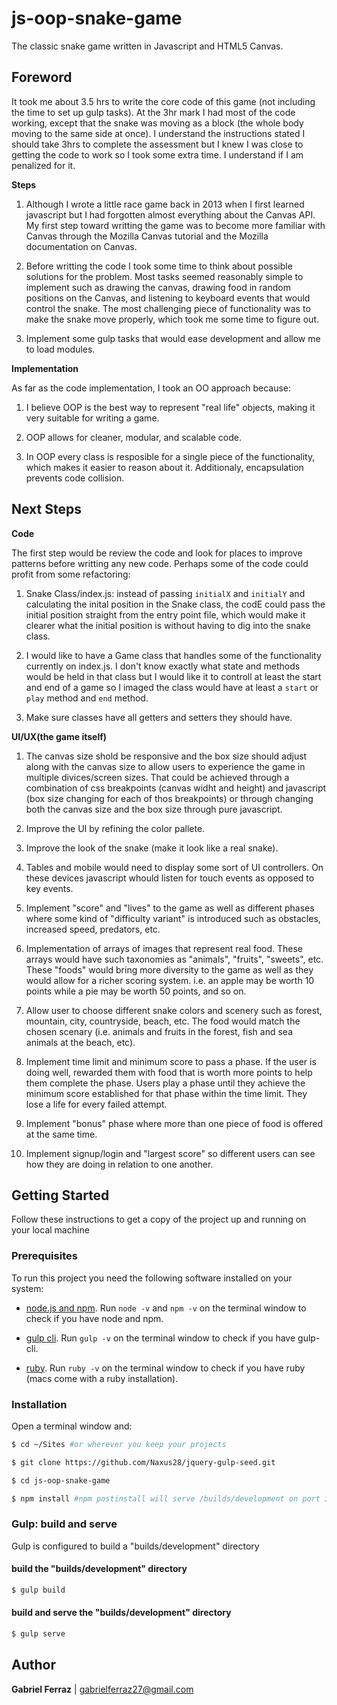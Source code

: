 
# js-oop-snake-game

The classic snake game written in Javascript and HTML5 Canvas. 


## Foreword

It took me about 3.5 hrs to write the core code of this game (not including the time to set up gulp tasks). At the 3hr mark I had most of the code working, except that the snake was moving as a block (the whole body moving to the same side at once). I understand the instructions stated I should take 3hrs to complete the assessment but I knew I was close to getting the code to work so I took some extra time. I understand if I am penalized for it.

**Steps**

1. Although I wrote a little race game back in 2013 when I first learned javascript but I had forgotten almost everything about the Canvas API. My first step toward writting the game was to become more familiar with Canvas through the Mozilla Canvas tutorial and the Mozilla documentation on Canvas. 

2. Before writting the code I took some time to think about possible solutions for the problem. Most tasks seemed reasonably simple to implement such as drawing the canvas, drawing food in random positions on the Canvas, and listening to keyboard events that would control the snake. The most challenging piece of functionality was to make the snake move properly, which took me some time to figure out.

3. Implement some gulp tasks that would ease development and allow me to load modules.




**Implementation**


As far as the code implementation, I took an OO approach because: 

1. I believe OOP is the best way to represent "real life" objects, making it very suitable for writing a game.

2. OOP allows for cleaner, modular, and scalable code.

3. In OOP every class is resposible for a single piece of the functionality, which makes it easier to reason about it. Additionaly, encapsulation prevents code collision.


## Next Steps

**Code**

The first step would be review the code and look for places to improve patterns before writting any new code. Perhaps some of the code could profit from some refactoring:  

1. Snake Class/index.js: instead of passing `initialX` and `initialY` and calculating the inital position in the Snake class, the codE could pass the initial position straight from the entry point file, which would make it clearer what the initial position is without having to dig into the snake class. 

2. I would like to have a Game class that handles some of the functionality currently on index.js. I don't know exactly what state and methods would be held in that class but I would like it to controll at least the start and end of a game so I imaged the class would have at least a `start` or `play` method and `end` method. 

3. Make sure classes have all getters and setters they should have.


**UI/UX(the game itself)**

1. The canvas size shold be responsive and the box size should adjust along with the canvas size to allow users to experience the game in multiple divices/screen sizes. That could be achieved through a combination of css breakpoints (canvas widht and height) and javascript (box size changing for each of thos breakpoints) or through changing both the canvas size and the box size through pure javascript.

2. Improve the UI by refining the color pallete. 

3. Improve the look of the snake (make it look like a real snake).

4. Tables and mobile would need to display some sort of UI controllers. On these devices javascript whould listen for touch events as opposed to key events.  

5. Implement "score" and "lives" to the game as well as different phases where some kind of "difficulty variant" is introduced such as obstacles, increased speed, predators, etc.

6. Implementation of arrays of images that represent real food. These arrays would have such taxonomies as "animals", "fruits", "sweets", etc. These "foods" would bring more diversity to the game as well as they would allow for a richer scoring system. i.e. an apple may be worth 10 points while a pie may be worth 50 points, and so on. 

7. Allow user to choose different snake colors and scenery such as forest, mountain, city, countryside, beach, etc. The food would match the chosen scenary (i.e. animals and fruits in the forest, fish and sea animals at the beach, etc).

8. Implement time limit and minimum score to pass a phase. If the user is doing well, rewarded them with food that is worth more points to help them complete the phase. Users play a phase until they achieve the minimum score established for that phase within the time limit. They lose a life for every failed attempt.

9. Implement "bonus" phase where more than one piece of food is offered at the same time. 

10. Implement signup/login and "largest score" so different users can see how they are doing in relation to one another. 






## Getting Started

Follow these instructions to get a copy of the project up and running on your local machine 


### Prerequisites

To run this project you need the following software installed on your system:

* [node.js and npm](https://nodejs.org/en/). Run `node -v` and `npm -v` on the terminal window to check if you have node and npm.

* [gulp cli](https://github.com/gulpjs/gulp/blob/master/docs/getting-started.md). Run `gulp -v` on the terminal window to check if you have gulp-cli.

* [ruby](https://www.ruby-lang.org/en/downloads/). Run `ruby -v` on the terminal window to check if you have ruby (macs come with a ruby installation).


### Installation

Open a terminal window and:

```bash
$ cd ~/Sites #or wherever you keep your projects

$ git clone https://github.com/Naxus28/jquery-gulp-seed.git

$ cd js-oop-snake-game

$ npm install #npm postinstall will serve /builds/development on port 3000 (http://localhost:3000)
```


### Gulp: build and serve

Gulp is configured to build a "builds/development" directory


#### build the "builds/development" directory
```bash
$ gulp build
```

#### build and serve the "builds/development" directory
```bash
$ gulp serve
```







## Author

**Gabriel Ferraz** | gabrielferraz27@gmail.com





